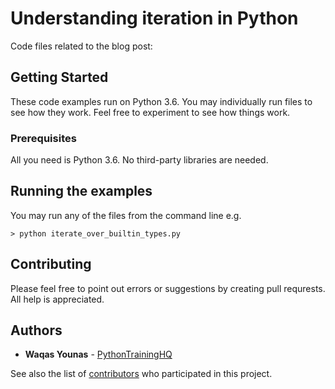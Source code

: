 # Understanding iteration in Python

Code files related to the blog post:

## Getting Started

These code examples run on Python 3.6. You may individually run files to see how they work. Feel free to experiment
to see how things work.

### Prerequisites

All you need is Python 3.6. No third-party libraries are needed.

## Running the examples

You may run any of the files from the command line e.g.

```
> python iterate_over_builtin_types.py
```



## Contributing

Please feel free to point out errors or suggestions by creating pull requrests. All help is appreciated.


## Authors

* **Waqas Younas** - [PythonTrainingHQ](https://github.com/wyounas)

See also the list of [contributors](https://github.com/your/project/contributors) who participated in this project.


